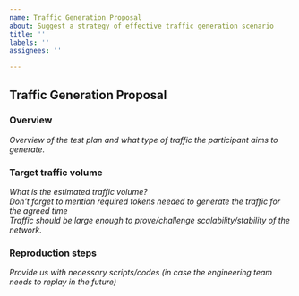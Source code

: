 ```yaml
---
name: Traffic Generation Proposal
about: Suggest a strategy of effective traffic generation scenario
title: ''
labels: ''
assignees: ''

---
```


## Traffic Generation Proposal
### Overview

*Overview of the test plan and what type of traffic the participant aims to generate.*

### Target traffic volume

*What is the estimated traffic volume?*  
*Don't forget to mention required tokens needed to generate the traffic for the agreed time*  
*Traffic should be large enough to prove/challenge scalability/stability of the network.*

### Reproduction steps

*Provide us with necessary scripts/codes (in case the engineering team needs to replay in the future)*
